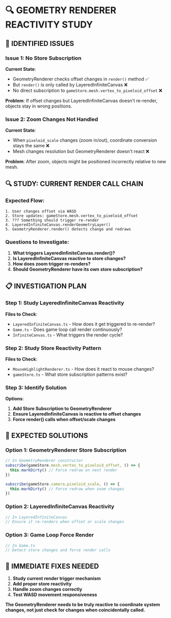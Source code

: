 # 🔍 **GEOMETRY RENDERER REACTIVITY STUDY**

## 🐛 **IDENTIFIED ISSUES**

### **Issue 1: No Store Subscription**
**Current State**:
- GeometryRenderer checks offset changes in `render()` method ✅
- But `render()` is only called by LayeredInfiniteCanvas ❌
- No direct subscription to `gameStore.mesh.vertex_to_pixeloid_offset` ❌

**Problem**: If offset changes but LayeredInfiniteCanvas doesn't re-render, objects stay in wrong positions.

### **Issue 2: Zoom Changes Not Handled**
**Current State**:
- When `pixeloid_scale` changes (zoom in/out), coordinate conversion stays the same ❌
- Mesh changes resolution but GeometryRenderer doesn't react ❌

**Problem**: After zoom, objects might be positioned incorrectly relative to new mesh.

## 🔍 **STUDY: CURRENT RENDER CALL CHAIN**

### **Expected Flow**:
```
1. User changes offset via WASD
2. Store updates: gameStore.mesh.vertex_to_pixeloid_offset
3. ??? Something should trigger re-render
4. LayeredInfiniteCanvas.renderGeometryLayer()
5. GeometryRenderer.render() detects change and redraws
```

### **Questions to Investigate**:
1. **What triggers LayeredInfiniteCanvas.render()?**
2. **Is LayeredInfiniteCanvas reactive to store changes?**
3. **How does zoom trigger re-renders?**
4. **Should GeometryRenderer have its own store subscription?**

## 📋 **INVESTIGATION PLAN**

### **Step 1: Study LayeredInfiniteCanvas Reactivity**
**Files to Check**:
- `LayeredInfiniteCanvas.ts` - How does it get triggered to re-render?
- `Game.ts` - Does game loop call render continuously?
- `InfiniteCanvas.ts` - What triggers the render cycle?

### **Step 2: Study Store Reactivity Pattern**
**Files to Check**:
- `MouseHighlightRenderer.ts` - How does it react to mouse changes?
- `gameStore.ts` - What store subscription patterns exist?

### **Step 3: Identify Solution**
**Options**:
1. **Add Store Subscription to GeometryRenderer**
2. **Ensure LayeredInfiniteCanvas is reactive to offset changes**
3. **Force render() calls when offset/scale changes**

## 🎯 **EXPECTED SOLUTIONS**

### **Option 1: GeometryRenderer Store Subscription**
```typescript
// In GeometryRenderer constructor
subscribe(gameStore.mesh.vertex_to_pixeloid_offset, () => {
  this.markDirty() // Force redraw on next render
})

subscribe(gameStore.camera.pixeloid_scale, () => {
  this.markDirty() // Force redraw when zoom changes
})
```

### **Option 2: LayeredInfiniteCanvas Reactivity**
```typescript
// In LayeredInfiniteCanvas
// Ensure it re-renders when offset or scale changes
```

### **Option 3: Game Loop Force Render**
```typescript
// In Game.ts
// Detect store changes and force render calls
```

## 🔧 **IMMEDIATE FIXES NEEDED**

1. **Study current render trigger mechanism**
2. **Add proper store reactivity**
3. **Handle zoom changes correctly**
4. **Test WASD movement responsiveness**

**The GeometryRenderer needs to be truly reactive to coordinate system changes, not just check for changes when coincidentally called.**